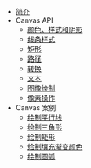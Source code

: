 * [简介](/)
* Canvas API
  * [颜色、样式和阴影](CanvasAPI/颜色、样式和阴影.md)
  * [线条样式](CanvasAPI/线条样式.md)
  * [矩形](CanvasAPI/矩形.md)
  * [路径](CanvasAPI/路径.md)
  * [转换](CanvasAPI/转换.md)
  * [文本](CanvasAPI/文本.md)
  * [图像绘制](CanvasAPI/图像绘制.md)
  * [像素操作](CanvasAPI/像素操作.md)
* Canvas 案例
  * [绘制平行线](Canvas案例/绘制平行线.md)
  * [绘制三角形](Canvas案例/绘制三角形.md)
  * [绘制矩形](Canvas案例/绘制矩形.md)
  * [绘制填充渐变颜色](Canvas案例/绘制填充渐变颜色.md)
  * [绘制圆弧](Canvas案例/绘制圆弧.md)
